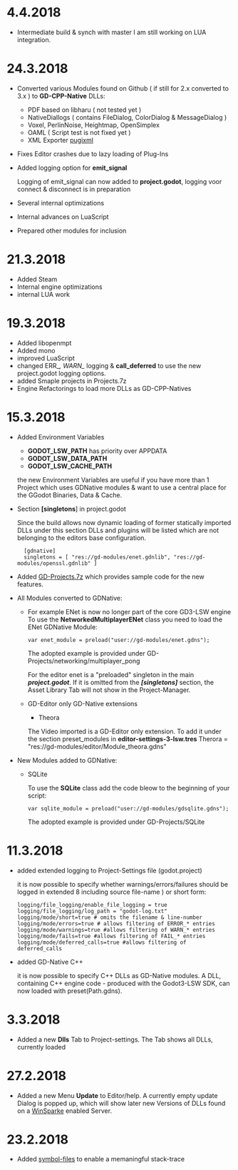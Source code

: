 # 4.4.2018
+ Intermediate build & synch with master
  I am still working on LUA integration.
# 24.3.2018
+ Converted various Modules found on Github ( if still for 2.x converted to 3.x ) to **GD-CPP-Native** DLLs:
  + PDF based on libharu ( not tested yet )
  + NativeDiallogs ( contains FileDialog, ColorDialog & MessageDialog )
  + Voxel, PerlinNoise, Heightmap, OpenSimplex
  + OAML ( Script test is not fixed yet )
  + XML Exporter [pugixml](https://pugixml.org)
 
+ Fixes Editor crashes due to lazy loading of Plug-Ins
+ Added logging option for **emit_signal**

  Logging of emit_signal can now added to **project.godot**, logging voor connect & disconnect is in preparation
+ Several internal optimizations
+ Internal advances on LuaScript
+ Prepared other modules for inclusion

# 21.3.2018
+ Added Steam
+ Internal engine optimizations
+ internal LUA work
# 19.3.2018
+ Added libopenmpt
+ Added mono
+ improved LuaScript
+ changed ERR_*, WARN_* logging & **call_deferred** to use the new project.godot logging options.
+ added Smaple projects in Projects.7z
+ Engine Refactorings to load more DLLs as GD-CPP-Natives

# 15.3.2018
+ Added Environment Variables
  + **GODOT_LSW_PATH** has priority over APPDATA
  + **GODOT_LSW_DATA_PATH**
  + **GODOT_LSW_CACHE_PATH**

  the new Environment Variables are useful if you have more than 1 Project which uses GDNative modules & want to use a central place for the GGodot Binaries, Data & Cache.

+ Section **[singletons**] in project.godot

  Since the build allows now dynamic loading of former statically imported DLLs under this section DLLs and plugins will be listed which are not belonging to the editors base configuration.

        [gdnative]
        singletons = [ "res://gd-modules/enet.gdnlib", "res://gd-modules/openssl.gdnlib" ]

+ Added [GD-Projects.7z](https://github.com/frank-lesser/Godot3-Win64-LSW-Build/blob/master/GD-modules.7z) which provides sample code for the new features.
+ All Modules converted to GDNative:
  + For example ENet is now no longer part of the core GD3-LSW engine
    To use the **NetworkedMultiplayerENet** class you need to load the ENet GDNative Module:

        var enet_module = preload("user://gd-modules/enet.gdns");

    The adopted example is provided under GD-Projects/networking/multiplayer_pong

    For the editor enet is a "preloaded" singleton in the main ***project.godot***. If it is omitted from the ***[singletons]*** section, the Asset Library Tab will not show in the Project-Manager.

  + GD-Editor only GD-Native extensions
    + Theora

    The Video imported is a GD-Editor only extension. To add it under the section preset_modules in **editor-settings-3-lsw.tres**
            Therora = "res://gd-modules/editor/Module_theora.gdns"
+ New Modules added to GDNative:
  + SQLite

    To use the **SQLite** class add the code bleow to the beginning of your script:

        var sqlite_module = preload("user://gd-modules/gdsqlite.gdns");

    The adopted example is provided under GD-Projects/SQLite
# 11.3.2018
+ added extended logging to Project-Settings file (godot.project)

  it is now possible to specify whether warnings/errors/failures should be logged in extended 8 including source file-name ) or short form:

      logging/file_logging/enable_file_logging = true
      logging/file_logging/log_path = "godot-log.txt"
      logging/mode/short=true # omits the filename & line-number
      logging/mode/errors=true # allows filtering of ERROR_* entries
      logging/mode/warnings=true #allows filtering of WARN_* entries
      logging/mode/fails=true #allows filtering of FAIL_* entries
      logging/mode/deferred_calls=true #allows filtering of deferred_calls
+ added GD-Native C++

  it is now possible to specify C++ DLLs as GD-Native modules.
  A DLL, containing C++ engine code - produced with the Godot3-LSW SDK, can now
  loaded with preset(Path.gdns). 

# 3.3.2018

+ Added a new **Dlls** Tab to Project-settings. The Tab shows all DLLs, currently loaded

# 27.2.2018
+ Added a new Menu **Update** to Editor/help. A currently empty update Dialog is popped up, which will show later new Versions of DLLs found on a [WinSparke](https://winsparkle.org) enabled Server.

# 23.2.2018
+ Added [symbol-files](https://github.com/frank-lesser/Godot3-Win64-LSW-Build/blob/master/Godot3.1dev-dllbuild-lsw-Win64-pdb.7z) to enable a memaningful stack-trace
